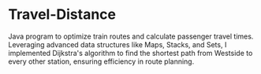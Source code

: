 # Travel-Distance
 Java program to optimize train routes and calculate passenger travel times. Leveraging advanced data structures like Maps, Stacks, and Sets, I implemented Dijkstra's algorithm to find the shortest path from Westside to every other station, ensuring efficiency in route planning.
